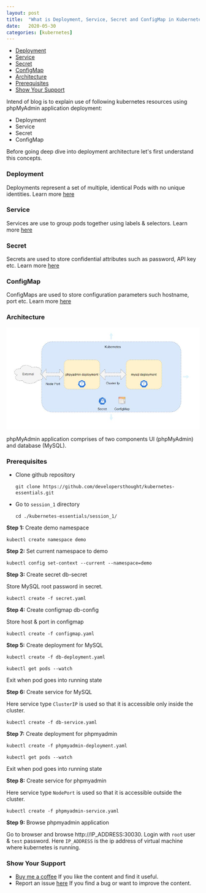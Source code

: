 ```yaml
---
layout: post
title:  "What is Deployment, Service, Secret and ConfigMap in Kubernetes ☸️?"
date:   2020-05-30
categories: [kubernetes]
---
```


<!-- ![What is Deployment, Service, Secret and ConfigMap in Kubernetes?](https://raw.githubusercontent.com/sagar-jadhav/sagar-jadhav.github.io/master/static/img/_posts/kubernetes/1.png) -->

- [Deployment](#deployment)
- [Service](#service)
- [Secret](#secret)
- [ConfigMap](#configmap)
- [Architecture](#architecture)
- [Prerequisites](#prerequisites)
- [Show Your Support](#show-your-support)

Intend of blog is to explain use of following kubernetes resources using phpMyAdmin application deployment:
- Deployment
- Service
- Secret
- ConfigMap

Before going deep dive into deployment architecture let's first understand this concepts.

### Deployment
Deployments represent a set of multiple, identical Pods with no unique identities. Learn more [here](https://kubernetes.io/docs/concepts/workloads/controllers/deployment/)

### Service
Services are use to group pods together using labels & selectors. Learn more [here](https://kubernetes.io/docs/concepts/services-networking/service/)

### Secret
Secrets are used to store confidential attributes such as password, API key etc. Learn more [here](https://kubernetes.io/docs/concepts/configuration/secret/)

### ConfigMap
ConfigMaps are used to store configuration parameters such hostname, port etc. Learn more [here](https://kubernetes.io/docs/tasks/configure-pod-container/configure-pod-configmap/)

### Architecture

![Architecture](https://raw.githubusercontent.com/sagar-jadhav/sagar-jadhav.github.io/master/static/img/_posts/kubernetes/1_arch.JPG)

phpMyAdmin application comprises of two components UI (phpMyAdmin) and database (MySQL). 

### Prerequisites

- Clone github repository

  ```
  git clone https://github.com/developersthought/kubernetes-essentials.git
  ```

- Go to `session_1` directory

  ```
  cd ./kubernetes-essentials/session_1/
  ```

**Step 1:** Create demo namespace

```
kubectl create namespace demo
```

**Step 2:** Set current namespace to demo

```
kubectl config set-context --current --namespace=demo
```

**Step 3:** Create secret db-secret

Store MySQL root password in secret.

```
kubectl create -f secret.yaml
```

**Step 4:** Create configmap db-config

Store host & port in configmap

```
kubectl create -f configmap.yaml
```

**Step 5:** Create deployment for MySQL

```
kubectl create -f db-deployment.yaml
```

```
kubectl get pods --watch
```

Exit when pod goes into running state

**Step 6:** Create service for MySQL

Here service type `ClusterIP` is used so that it is accessible only inside the cluster. 

```
kubectl create -f db-service.yaml
```

**Step 7:** Create deployment for phpmyadmin

```
kubectl create -f phpmyadmin-deployment.yaml
```

```
kubectl get pods --watch
```

Exit when pod goes into running state

**Step 8:** Create service for phpmyadmin

Here service type `NodePort` is used so that it is accessible outside the cluster. 

```
kubectl create -f phpmyadmin-service.yaml
```

**Step 9:** Browse phpmyadmin application

Go to browser and browse http://IP_ADDRESS:30030. Login with `root` user & `test` password. Here `IP_ADDRESS` is the ip address of virtual machine where kubernetes is running.
 
### Show Your Support

- [Buy me a coffee](https://www.buymeacoffee.com/sagarjadhv23) If you like the content and find it useful.
- Report an issue [here](https://github.com/developersthought/roadmap/issues/new) If you find a bug or want to improve the content.